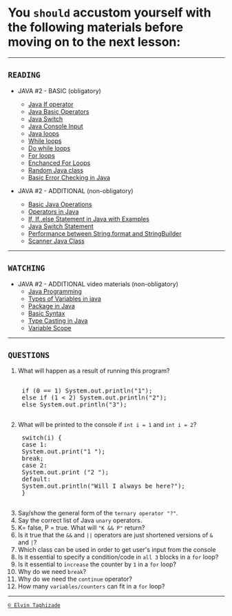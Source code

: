 # You `should` accustom yourself with the following materials before moving on to the next lesson:
---
## `READING`
- JAVA #2 - BASIC (obligatory)
    - [Java If operator](https://www.w3schools.com/java/java_conditions.asp)
    - [Java Basic Operators](https://www.tutorialspoint.com/java/java_basic_operators.htm)
    - [Java Switch](https://www.w3schools.com/java/java_switch.asp)
    - [Java Console Input](https://data-flair.training/blogs/read-java-console-input/)
    - [Java loops](https://www.javatpoint.com/java-for-loop)
    - [While loops](https://www.w3schools.com/java/java_while_loop.asp)
    - [Do while loops](https://www.journaldev.com/16536/java-do-while-loop)
    - [For loops](https://www.w3schools.com/java/java_for_loop.asp)
    - [Enchanced For Loops](https://www.programiz.com/java-programming/enhanced-forloop)
    - [Random Java class](https://www.journaldev.com/17111/java-random)
    - [Basic Error Checking in Java](https://web.iit.edu/sites/web/􀃑les/departments/academic-affairs/academic-resourcecenter/pdfs/ErrorCheckingWorkshop.pdf)

- JAVA #2 - ADDITIONAL (non-obligatory)
    - [Basic Java Operations](http://tutorials.jenkov.com/java/operations.html)
    - [Operators in Java](https://beginnersbook.com/2017/08/operators-in-java/)
    - [If, If..else Statement in Java with Examples](https://beginnersbook.com/2017/08/if-else-statement-injava/)
    - [Java Switch Statement](https://www.javatpoint.com/java-switch)
    - [Performance between String.format and StringBuilder](https://stackoverflow.com/questions/44117788/performancebetween-string-format-and-stringbuilder)
    - [Scanner Java Class](https://www.w3schools.com/java/java_user_input.asp)
---

## `WATCHING`
- JAVA #2 - ADDITIONAL video materials (non-obligatory)
    - [Java Programming](https://www.youtube.com/watch?v=WPvGqX-TXP0)
    - [Types of Variables in java](https://www.youtube.com/watch?v=si9qdX76iMw)
    - [Package in Java](https://www.youtube.com/watch?v=xd_pRY_SYKg)
    - [Basic Syntax](https://www.youtube.com/watch?v=81piDKqPxjQ)
    - [Type Casting in Java](https://www.youtube.com/watch?v=oY4SkTjkXyg)
    - [Variable Scope](https://www.youtube.com/watch?v=Y2iN3TO5qOQ)
---

## `QUESTIONS`
1. What will happen as a result of running this program?
    <pre> 
    if (0 == 1) System.out.println("1");
    else if (1 < 2) System.out.println("2");
    else System.out.println("3");
    </pre>
2. What will be printed to the console if `int i = 1` and `int i = 2`?
    <pre>
    switch(i) {
    case 1:
    System.out.print("1 ");
    break;
    case 2:
    System.out.print ("2 ");
    default:
    System.out.println("Will I always be here?");
    } 
    </pre>
3. Say/show the general form of the `ternary operator "?"`. 
4. Say the correct list of Java `unary` operators.
5. K= false, P = true. What will `"K && P"` return?
6. Is it true that the `&&` and `||` operators are just shortened versions of `&` and `|`?
7. Which class can be used in order to get user's input from
the console
8. Is it essential to specify a condition/code in `all 3` blocks in a `for` loop?
9. Is it essential to `increase` the counter by `1` in a `for` loop?
10. Why do we need `break`?
11. Why do we need the `continue` operator?
12. How many `variables/counters` can fit in a `for` loop?
---

[`© Elvin Taghizade`](elvintaghiyev184@gmail.com)
